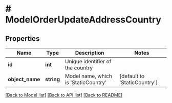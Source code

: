 # # ModelOrderUpdateAddressCountry

## Properties

Name | Type | Description | Notes
------------ | ------------- | ------------- | -------------
**id** | **int** | Unique identifier of the country |
**object_name** | **string** | Model name, which is &#39;StaticCountry&#39; | [default to 'StaticCountry']

[[Back to Model list]](../../README.md#models) [[Back to API list]](../../README.md#endpoints) [[Back to README]](../../README.md)
